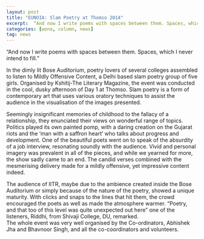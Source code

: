 ```yaml
---
layout: post
title: "EUNOIA: Slam Poetry at Thomso 2014"
excerpt:  “And now I write poems with spaces between them. Spaces, which I never intend to fill.” 
categories: [wona, column, news]
tag: news
---
```


 “And now I write poems with spaces between them. Spaces, which I never intend to fill.”

In the dimly lit Bose Auditorium, poetry lovers of several colleges assembled to listen to Mildly Offensive Content, a Delhi based slam poetry group of five girls. Organised by Kshitij-The Literary Magazine, the event was conducted in the cool, dusky afternoon of Day 1 at Thomso. Slam poetry is a form of contemporary art that uses various oratory techniques to assist the audience in the visualisation of the images presented. 
 
Seemingly insignificant memories of childhood to the fallacy of a relationship, they enunciated their views on wonderful range of topics. Politics played its own painted pomp, with a daring creation on the Gujarat riots and the ‘man with a saffron heart’ who talks about progress and development. One of the beautiful poets went on to speak of the absurdity of a job interview, resonating soundly with the audience. Vivid and personal imagery was prevalent in all of the pieces, and while we yearned for more, the show sadly came to an end. The candid verses combined with the mesmerising delivery made for a mildly offensive, yet impressive content indeed.  

The audience of IITR, maybe due to the ambience created inside the Bose Auditorium or simply because of the nature of the poetry, showed a unique maturity. With clicks and snaps to the lines that hit them, the crowd encouraged the poets as well as made the atmosphere warmer. “Poetry, and that too of this level was quite unexpected out here” one of the listeners, Riddhi, from Shivaji College, DU, remarked.  
The whole event was very well organised by the Co-ordinators, Abhishek Jha and Bhavnoor Singh, and all the co-coordinators and volunteers.
